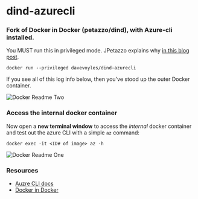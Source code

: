 # dind-azurecli
### Fork of Docker in Docker (petazzo/dind), with Azure-cli installed.

You MUST run this in privileged mode. JPetazzo explains why [in this blog post](https://jpetazzo.github.io/2015/09/03/do-not-use-docker-in-docker-for-ci/).


``` docker run --privileged davevoyles/dind-azurecli ```

If you see all of this log info below, then you've stood up the outer Docker container.

![Docker Readme Two](https://www.dropbox.com/s/qpvpq13vd2foo8q/davevoyles-azure-cli-docker-hub-readme-2.png?raw=1)

### Access the internal docker container

Now open a **new terminal window** to access the *internal* docker container and test out the azure CLI with a simple ```az``` command: 

```docker exec -it <ID# of image> az -h ```


![Docker Readme One](https://www.dropbox.com/s/vjivlu6htl4x8ij/davevoyles-azure-cli-docker-hub-readme.png?raw=1)


### Resources
* [Auzre CLI docs](https://docs.microsoft.com/en-us/cli/azure/overview?view=azure-cli-latest)
* [Docker in Docker](https://github.com/jpetazzo/dind)
